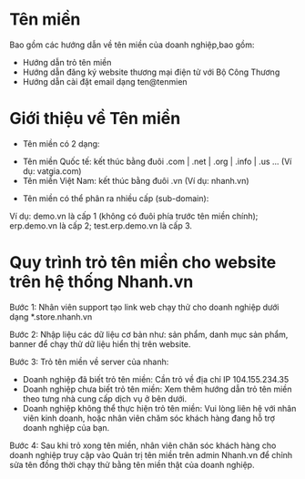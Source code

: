 # Tên miền

Bao gồm  các hướng dẫn về tên miền của doanh nghiệp,bao gồm:

 - Hướng dẫn trỏ tên miền
 - Hướng dẫn đăng ký website thương mại điện tử với Bộ Công Thương
 - Hướng dẫn cài đặt email dạng ten@tenmien

# Giới thiệu về Tên miền

- Tên miền có 2 dạng:

+ Tên miền Quốc tế: kết thúc bằng đuôi .com | .net | .org | .info | .us ... (Ví dụ: vatgia.com)
+ Tên miền Việt Nam: kết thúc bằng đuôi .vn (Ví dụ: nhanh.vn)

- Tên miền có thể phân ra nhiều cấp (sub-domain):

Ví dụ:  demo.vn là cấp 1 (không có đuôi phía trước tên miền chính); erp.demo.vn là cấp 2; test.erp.demo.vn là cấp 3.

# Quy trình trỏ tên miền cho website trên hệ thống Nhanh.vn

Bước 1: Nhân viên support tạo link web chạy thử cho doanh nghiệp dưới dạng *.store.nhanh.vn

Bước 2: Nhập liệu các dữ liệu cơ bản như: sản phẩm, danh mục sản phẩm, banner để chạy thử dữ liệu hiển thị trên website.

Bước 3: Trỏ tên miền về server của nhanh:

- Doanh nghiệp đã biết trỏ tên miền: Cần trỏ về địa chỉ IP 104.155.234.35
- Doanh nghiệp chưa biết trỏ tên miền: Xem thêm hướng dẫn trỏ tên miền theo tưng nhà cung cấp dịch vụ ở bên dưới.
- Doanh nghiệp không thể thực hiện trỏ tên miền: Vui lòng liên hệ với nhân viên kinh doanh, hoặc nhân viên chăm sóc khách hàng đang hỗ trợ doanh nghiệp của bạn.

Bước 4: Sau khi trỏ xong tên miền, nhân viên chăn sóc khách hàng cho doanh nghiệp truy cập vào Quản trị tên miền trên admin Nhanh.vn để chỉnh sửa tên đồng thời chạy thử bằng tên miền thật của doanh nghiệp.
